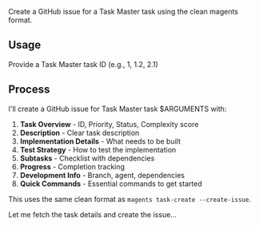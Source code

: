 Create a GitHub issue for a Task Master task using the clean magents format.

## Usage
Provide a Task Master task ID (e.g., 1, 1.2, 2.1)

## Process

I'll create a GitHub issue for Task Master task $ARGUMENTS with:

1. **Task Overview** - ID, Priority, Status, Complexity score
2. **Description** - Clear task description
3. **Implementation Details** - What needs to be built
4. **Test Strategy** - How to test the implementation
5. **Subtasks** - Checklist with dependencies
6. **Progress** - Completion tracking
7. **Development Info** - Branch, agent, dependencies
8. **Quick Commands** - Essential commands to get started

This uses the same clean format as `magents task-create --create-issue`.

Let me fetch the task details and create the issue...